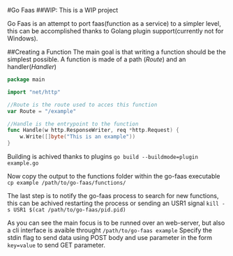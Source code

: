 #Go Faas
##WIP: This is a WIP project

Go Faas is an attempt to port faas(function as a service) to a simpler level,
this can be accomplished thanks to Golang plugin support(currently not for Windows).

##Creating a Function
The main goal is that writing a function should be the simplest possible.
A function is made of a path (*Route*) and an handler(*Handler*)
```go
package main

import "net/http"

//Route is the route used to acces this function
var Route = "/example"

//Handle is the entrypoint to the function
func Handle(w http.ResponseWriter, req *http.Request) {
	w.Write([]byte("This is an example"))
}

```
Building is achived thanks to plugins
`go build --buildmode=plugin example.go`

Now copy the output to the functions folder within the go-faas executable
`cp example /path/to/go-faas/functions/`

The last step is to notify the go-faas process to search for new functions, this can be achived restarting the process
or sending an USR1 signal
`kill -s USR1 $(cat /path/to/go-faas/pid.pid)`

As you can see the main focus is to be runned over an web-server, but also a cli interface is avaible throught
`/path/to/go-faas example`
Specify the stdin flag to send data using POST body and use parameter in the form `key=value` to send GET parameter.